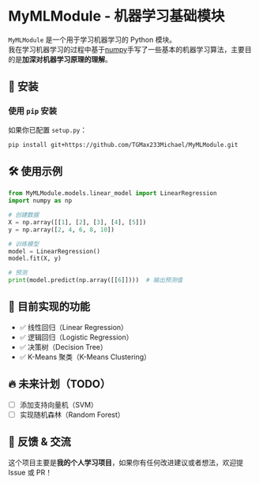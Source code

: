 # MyMLModule - 机器学习基础模块

`MyMLModule` 是一个用于学习机器学习的 Python 模块。  
我在学习机器学习的过程中基于[numpy](https://github.com/numpy/numpy)手写了一些基本的机器学习算法，主要目的是**加深对机器学习原理的理解**。

## 🚀 安装
### **使用 `pip` 安装**
如果你已配置 `setup.py`：
```bash
pip install git+https://github.com/TGMax233Michael/MyMLModule.git
```

## 🛠 使用示例

```python
from MyMLModule.models.linear_model import LinearRegression
import numpy as np

# 创建数据
X = np.array([[1], [2], [3], [4], [5]])
y = np.array([2, 4, 6, 8, 10])

# 训练模型
model = LinearRegression()
model.fit(X, y)

# 预测
print(model.predict(np.array([[6]])))  # 输出预测值
```


## 📌 目前实现的功能
- ✅ 线性回归（Linear Regression）
- ✅ 逻辑回归（Logistic Regression）
- ✅ 决策树（Decision Tree）
- ✅ K-Means 聚类（K-Means Clustering）

## 🔥 未来计划（TODO）
- [ ] 添加支持向量机（SVM）
- [ ] 实现随机森林（Random Forest）

## 🤝 反馈 & 交流
这个项目主要是**我的个人学习项目**，如果你有任何改进建议或者想法，欢迎提 Issue 或 PR！  

